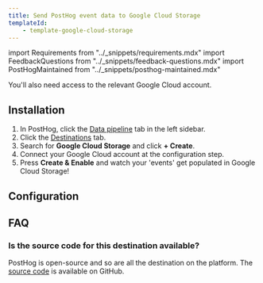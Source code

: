 ```yaml
---
title: Send PostHog event data to Google Cloud Storage
templateId:
    - template-google-cloud-storage
---
```


import Requirements from "../_snippets/requirements.mdx"
import FeedbackQuestions from "../_snippets/feedback-questions.mdx"
import PostHogMaintained from "../_snippets/posthog-maintained.mdx"

<Requirements />

You'll also need access to the relevant Google Cloud account.

## Installation

1. In PostHog, click the [Data pipeline](https://us.posthog.com/pipeline/overview) tab in the left sidebar.
2. Click the [Destinations](https://us.posthog.com/pipeline/destinations?search=googlecloudstorage) tab.
3. Search for **Google Cloud Storage** and click **+ Create**.
4. Connect your Google Cloud account at the configuration step.
5. Press **Create & Enable** and watch your 'events' get populated in Google Cloud Storage!

<HideOnCDPIndex>

## Configuration

<TemplateParameters />

## FAQ

### Is the source code for this destination available?

PostHog is open-source and so are all the destination on the platform. The [source code](https://github.com/PostHog/posthog/blob/master/posthog/cdp/templates/google_cloud_storage/template_google_cloud_storage.py) is available on GitHub.

<PostHogMaintained />

<FeedbackQuestions />

</HideOnCDPIndex>
